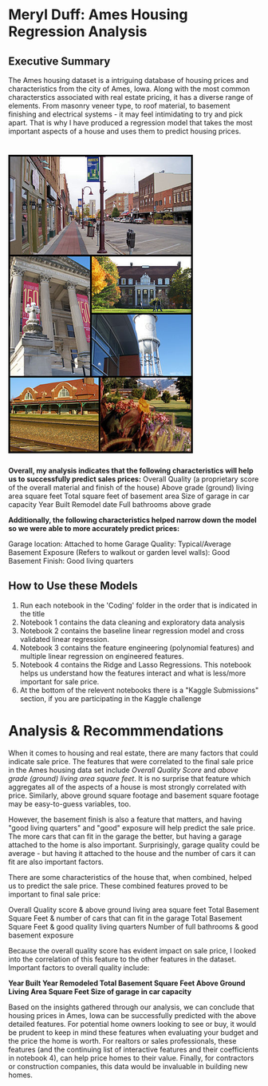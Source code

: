 # Meryl Duff: Ames Housing Regression Analysis
## Executive Summary

The Ames housing dataset is a intriguing database of housing prices and characteristics from the city of Ames, Iowa. Along with the most common characterstics associated with real estate pricing, it has a diverse range of elements. From masonry veneer type, to roof material, to basement finishing and electrical systems - it may feel intimidating to try and pick apart. That is why I have produced a regression model that takes the most important aspects of a house and uses them to predict housing prices. 

# ![](Images/370px-Ames_Montage.jpg)


**Overall, my analysis indicates that the following characteristics will help us to successfully predict sales prices:**
Overall Quality (a proprietary score of the overall material and finish of the house)
Above grade (ground) living area square feet
Total square feet of basement area
Size of garage in car capacity
Year Built
Remodel date
Full bathrooms above grade

**Additionally, the following characteristics helped narrow down the model so we were able to more accurately predict prices:**

Garage location: Attached to home
Garage Quality: Typical/Average
Basement Exposure (Refers to walkout or garden level walls): Good 
Basement Finish: Good living quarters


## How to Use these Models
1. Run each notebook in the 'Coding' folder in the order that is indicated in the title
2. Notebook 1 contains the data cleaning and exploratory data analysis
3. Notebook 2 contains the baseline linear regression model and cross validated linear regression.
4. Notebook 3 contains the feature engineering (polynomial features) and multiple linear regression on engineered features.
5. Notebook 4 contains the Ridge and Lasso Regressions. This notebook helps us understand how the features interact and what is less/more important for sale price. 
6. At the bottom of the relevent notebooks there is a "Kaggle Submissions" section, if you are participating in the Kaggle challenge

 

# Analysis & Recommmendations
When it comes to housing and real estate, there are many factors that could indicate sale price. The features that were correlated to the final sale price in the Ames housing data set include *Overall Quality Score* and *above grade (ground) living area square feet*. It is no surprise that feature which aggregates all of the aspects of a house is most strongly correlated with price. Similarly, above ground square footage and basement square footage may be easy-to-guess variables, too. 

However, the basement finish is also a feature that matters, and having "good living quarters" and "good" exposure will help predict the sale price. The more cars that can fit in the garage the better, but having a garage attached to the home is also important. Surprisingly, garage quality could be average - but having it attached to the house and the number of cars it can fit are also important factors. 

There are some characteristics of the house that, when combined, helped us to predict the sale price. These combined features proved to be important to final sale price:

Overall Quality score & above ground living area square feet
Total Basement Square Feet & number of cars that can fit in the garage
Total Basement Square Feet & good quality living quarters
Number of full bathrooms & good basement exposure

Because the overall quality score has evident impact on sale price, I looked into the correlation of this feature to the other features in the dataset. Important factors to overall quality include: 

**Year Built
Year Remodeled
Total Basement Square Feet
Above Ground Living Area Square Feet
Size of garage in car capacity**


Based on the insights gathered through our analysis, we can conclude that housing prices in Ames, Iowa can be successfully predicted with the above detailed features. For potential home owners looking to see or buy, it would be prudent to keep in mind these features when evaluating your budget and the price the home is worth. For realtors or sales professionals, these features (and the continuing list of interactive features and their coefficients in notebook 4), can help price homes to their value. Finally, for contractors or construction companies, this data would be invaluable in building new homes. 